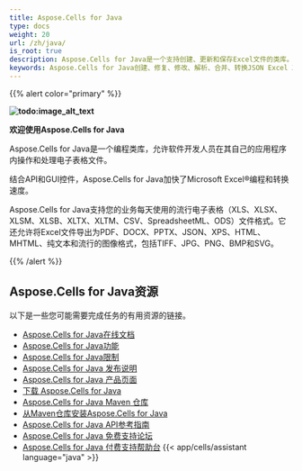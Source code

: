 ```yaml
---
title: Aspose.Cells for Java
type: docs
weight: 20
url: /zh/java/
is_root: true
description: Aspose.Cells for Java是一个支持创建、更新和保存Excel文件的类库。 Aspose.Cells for Java还支持将文件转换为PDF、DOCX、PPTX、JSON、XPS、HTML、MHTML、纯文本和流行的图像格式，包括TIFF、JPG、PNG、BMP和SVG。
keywords: Aspose.Cells for Java创建、修复、修改、解析、合并、转换JSON Excel XML PDF HTML TSV SQL TXT PNG JPEG等更多格式。
---
```


{{% alert color="primary" %}}

**![todo:image_alt_text](home_1.png)**

**欢迎使用Aspose.Cells for Java**

Aspose.Cells for Java是一个编程类库，允许软件开发人员在其自己的应用程序内操作和处理电子表格文件。

结合API和GUI控件，Aspose.Cells for Java加快了Microsoft Excel®编程和转换速度。

Aspose.Cells for Java支持您的业务每天使用的流行电子表格（XLS、XLSX、XLSM、XLSB、XLTX、XLTM、CSV、SpreadsheetML、ODS）文件格式。它还允许将Excel文件导出为PDF、DOCX、PPTX、JSON、XPS、HTML、MHTML、纯文本和流行的图像格式，包括TIFF、JPG、PNG、BMP和SVG。


{{% /alert %}}

## **Aspose.Cells for Java资源**

以下是一些您可能需要完成任务的有用资源的链接。

- [Aspose.Cells for Java在线文档](/cells/zh/java/)
- [Aspose.Cells for Java功能](/cells/zh/java/feature-overview/)
- [Aspose.Cells for Java限制](/cells/zh/java/aspose-cells-features/)
- [Aspose.Cells for Java 发布说明](https://releases.aspose.com/cells/java/release-notes/)
- [Aspose.Cells for Java 产品页面](https://products.aspose.com/cells/java/)
- [下载 Aspose.Cells for Java](https://releases.aspose.com/cells/java/)
- [Aspose.Cells for Java Maven 仓库](https://releases.aspose.com/java/repo/com/aspose/aspose-cells/)
- [从Maven仓库安装Aspose.Cells for Java](/cells/zh/java/installation/)
- [Aspose.Cells for Java API参考指南](https://reference.aspose.com/cells/java)
- [Aspose.Cells for Java 免费支持论坛](https://forum.aspose.com/c/cells/9)
- [Aspose.Cells for Java 付费支持帮助台](https://helpdesk.aspose.com/)
{{< app/cells/assistant language="java" >}}
